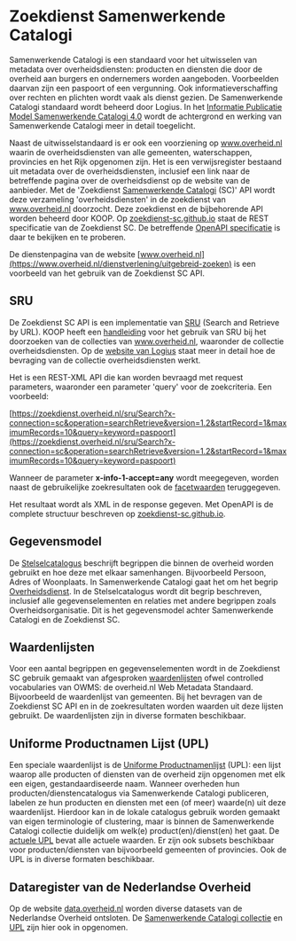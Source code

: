 # Zoekdienst Samenwerkende Catalogi

Samenwerkende Catalogi is een standaard voor het uitwisselen van metadata over overheidsdiensten: producten en diensten die door de overheid aan burgers en ondernemers worden aangeboden. Voorbeelden daarvan zijn een paspoort of een vergunning. Ook informatieverschaffing over rechten en plichten wordt vaak als dienst gezien. De Samenwerkende Catalogi standaard wordt beheerd door Logius. In het [Informatie Publicatie Model Samenwerkende Catalogi 4.0](https://logius.nl/domeinen/interactie/samenwerkende-catalogi/documentatie/informatie-publicatie-model) wordt de achtergrond en werking van Samenwerkende Catalogi meer in detail toegelicht.

Naast de uitwisselstandaard is er ook een voorziening op www.overheid.nl waarin de overheidsdiensten van alle gemeenten, waterschappen, provincies en het Rijk opgenomen zijn. Het is een verwijsregister bestaand uit metadata over de overheidsdiensten, inclusief een link naar de betreffende pagina over de overheidsdienst op de website van de aanbieder. Met de 'Zoekdienst [Samenwerkende Catalogi](https://logius.nl/diensten/samenwerkende-catalogi) (SC)' API wordt deze verzameling 'overheidsdiensten' in de zoekdienst van  www.overheid.nl doorzocht. Deze zoekdienst en de bijbehorende API worden beheerd door KOOP. Op [zoekdienst-sc.github.io](https://zoekdienst-sc.github.io/) staat de REST specificatie van de Zoekdienst SC. De betreffende [OpenAPI specificatie](https://zoekdienst-sc.github.io/openapi.yaml) is daar te bekijken en te proberen. 

De dienstenpagina van de website [www.overheid.nl](https://www.overheid.nl/dienstverlening/uitgebreid-zoeken) is een voorbeeld van het gebruik van de Zoekdienst SC API.

## SRU

De Zoekdienst SC API is een implementatie van [SRU](https://standaarden.overheid.nl/sru) (Search and Retrieve by URL). KOOP heeft een [handleiding](https://data.overheid.nl/OpenDataSets/HandleidingopendatawebservicesvoorOverheid.nl.pdf) voor het gebruik van SRU bij het doorzoeken van de collecties van www.overheid.nl, waaronder de collectie overheidsdiensten. Op de [website van Logius](https://logius.nl/domeinen/interactie/samenwerkende-catalogi/documentatie/informatie-publicatie-model#techniek-bevraging-van-de-landelijke-virtuele-catalogus-middels-api) staat meer in detail hoe de bevraging van de collectie overheidsdiensten werkt.

Het is een REST-XML API die kan worden bevraagd met request parameters, waaronder een parameter 'query' voor de zoekcriteria. Een voorbeeld:

[https://zoekdienst.overheid.nl/sru/Search?x-connection=sc&operation=searchRetrieve&version=1.2&startRecord=1&maximumRecords=10&query=keyword=paspoort](https://zoekdienst.overheid.nl/sru/Search?x-connection=sc&operation=searchRetrieve&version=1.2&startRecord=1&maximumRecords=10&query=keyword=paspoort)

Wanneer de parameter **x-info-1-accept=any** wordt meegegeven, worden naast de gebruikelijke zoekresultaten ook de [facetwaarden](https://logius.nl/domeinen/interactie/samenwerkende-catalogi/documentatie/informatie-publicatie-model#facetten) teruggegeven.

Het resultaat wordt als XML in de response gegeven. Met OpenAPI is de complete structuur beschreven op [zoekdienst-sc.github.io](https://zoekdienst-sc.github.io/).

## Gegevensmodel

De [Stelselcatalogus](https://www.stelselcatalogus.nl/registraties/registratie?id=http://opendata.stelselcatalogus.nl/id/registratie/SCa) beschrijft begrippen die binnen de overheid worden gebruikt en hoe deze met elkaar samenhangen. Bijvoorbeeld Persoon, Adres of Woonplaats. In Samenwerkende Catalogi gaat het om het begrip [Overheidsdienst](https://www.stelselcatalogus.nl/registraties/begrip?id=http://opendata.stelselcatalogus.nl/sca/id/begrip/overheidsdienst). In de Stelselcatalogus wordt dit begrip beschreven, inclusief alle gegevenselementen en relaties met andere begrippen zoals Overheidsorganisatie. Dit is het gegevensmodel achter Samenwerkende Catalogi en de Zoekdienst SC.

## Waardenlijsten
Voor een aantal begrippen en gegevenselementen wordt in de Zoekdienst SC gebruik gemaakt van afgesproken [waardenlijsten](https://standaarden.overheid.nl/owms/4.0/doc/waardelijsten) ofwel controlled vocabularies van OWMS: de overheid.nl Web Metadata Standaard. Bijvoorbeeld de waardenlijst van gemeenten. Bij het bevragen van de Zoekdienst SC API en in de zoekresultaten worden waarden uit deze lijsten gebruikt. De waardenlijsten zijn in diverse formaten beschikbaar.

## Uniforme Productnamen Lijst (UPL)

Een speciale waardenlijst is de [Uniforme Productnamenlijst](https://standaarden.overheid.nl/upl) (UPL): een lijst waarop alle producten of diensten van de overheid zijn opgenomen met elk een eigen, gestandaardiseerde naam. Wanneer overheden hun producten/dienstencatalogus via Samenwerkende Catalogi publiceren, labelen ze hun producten en diensten met een (of meer) waarde(n) uit deze waardenlijst. Hierdoor kan in de lokale catalogus gebruik worden gemaakt van eigen terminologie of clustering, maar is binnen de Samenwerkende Catalogi collectie duidelijk om welk(e) product(en)/dienst(en) het gaat. De [actuele UPL](https://standaarden.overheid.nl/owms/oquery/UPL-actueel.plain) bevat alle actuele waarden. Er zijn ook subsets beschikbaar voor producten/diensten van bijvoorbeeld gemeenten of provincies. Ook de UPL is in diverse formaten beschikbaar.

## Dataregister van de Nederlandse Overheid

Op de website [data.overheid.nl](https://data.overheid.nl/) worden diverse datasets van de Nederlandse Overheid ontsloten. De [Samenwerkende Catalogi collectie](https://data.overheid.nl/dataset/samenwerkende-catalogi-producten-en-diensten) en [UPL](https://data.overheid.nl/dataset/uniforme-productnamenlijst) zijn hier ook in opgenomen.
